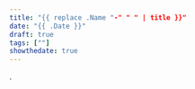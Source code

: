 ```yaml
---
title: "{{ replace .Name "-" " " | title }}"
date: "{{ .Date }}"
draft: true
tags: [""]
showthedate: true
---
```

.

